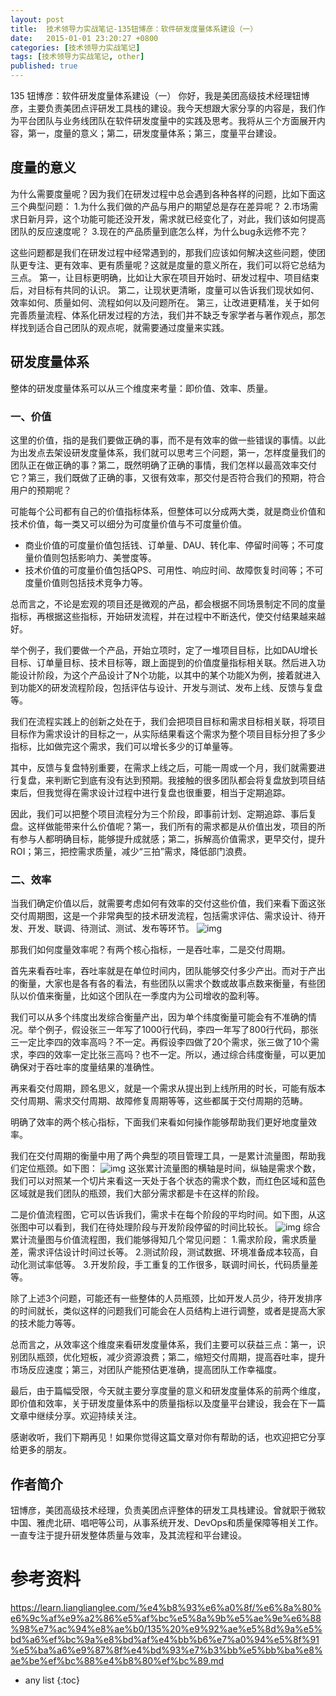 ```yaml
---
layout: post
title:  技术领导力实战笔记-135钮博彦：软件研发度量体系建设（一）
date:   2015-01-01 23:20:27 +0800
categories: [技术领导力实战笔记]
tags: [技术领导力实战笔记, other]
published: true
---
```




135 钮博彦：软件研发度量体系建设（一）
你好，我是美团高级技术经理钮博彦，主要负责美团点评研发工具栈的建设。我今天想跟大家分享的内容是，我们作为平台团队与业务线团队在软件研发度量中的实践及思考。我将从三个方面展开内容，第一，度量的意义；第二，研发度量体系；第三，度量平台建设。

## 度量的意义

为什么需要度量呢？因为我们在研发过程中总会遇到各种各样的问题，比如下面这三个典型问题： 1.为什么我们做的产品与用户的期望总是存在差异呢？ 2.市场需求日新月异，这个功能可能还没开发，需求就已经变化了，对此，我们该如何提高团队的反应速度呢？ 3.现在的产品质量到底怎么样，为什么bug永远修不完？

这些问题都是我们在研发过程中经常遇到的，那我们应该如何解决这些问题，使团队更专注、更有效率、更有质量呢？这就是度量的意义所在，我们可以将它总结为三点。 第一，让目标更明确，比如让大家在项目开始时、研发过程中、项目结束后，对目标有共同的认识。 第二，让现状更清晰，度量可以告诉我们现状如何、效率如何、质量如何、流程如何以及问题所在。 第三，让改进更精准，关于如何完善质量流程、体系化研发过程的方法，我们并不缺乏专家学者与著作观点，那怎样找到适合自己团队的观点呢，就需要通过度量来实践。

## 研发度量体系

整体的研发度量体系可以从三个维度来考量：即价值、效率、质量。

### 一、价值

这里的价值，指的是我们要做正确的事，而不是有效率的做一些错误的事情。以此为出发点去架设研发度量体系，我们就可以思考三个问题，第一，怎样度量我们的团队正在做正确的事？第二，既然明确了正确的事情，我们怎样以最高效率交付它？第三，我们既做了正确的事，又很有效率，那交付是否符合我们的预期，符合用户的预期呢？

可能每个公司都有自己的价值指标体系，但整体可以分成两大类，就是商业价值和技术价值，每一类又可以细分为可度量价值与不可度量价值。

* 商业价值的可度量价值包括钱、订单量、DAU、转化率、停留时间等；不可度量价值则包括影响力、美誉度等。
* 技术价值的可度量价值包括QPS、可用性、响应时间、故障恢复时间等；不可度量价值则包括技术竞争力等。

总而言之，不论是宏观的项目还是微观的产品，都会根据不同场景制定不同的度量指标，再根据这些指标，开始研发流程，并在过程中不断迭代，使交付结果越来越好。

举个例子，我们要做一个产品，开始立项时，定了一堆项目目标，比如DAU增长目标、订单量目标、技术目标等，跟上面提到的价值度量指标相关联。然后进入功能设计阶段，为这个产品设计了N个功能，以其中的某个功能X为例，接着就进入到功能X的研发流程阶段，包括评估与设计、开发与测试、发布上线、反馈与复盘等。

我们在流程实践上的创新之处在于，我们会把项目目标和需求目标相关联，将项目目标作为需求设计的目标之一，从实际结果看这个需求为整个项目目标分担了多少指标，比如做完这个需求，我们可以增长多少的订单量等。

其中，反馈与复盘特别重要，在需求上线之后，可能一周或一个月，我们就需要进行复盘，来判断它到底有没有达到预期。我接触的很多团队都会将复盘放到项目结束后，但我觉得在需求设计过程中进行复盘也很重要，相当于定期追踪。

因此，我们可以把整个项目流程分为三个阶段，即事前计划、定期追踪、事后复盘。这样做能带来什么价值呢？第一，我们所有的需求都是从价值出发，项目的所有参与人都明确目标，能够提升成就感；第二，拆解高价值需求，更早交付，提升ROI；第三，把控需求质量，减少“三拍”需求，降低部门浪费。

### 二、效率

当我们确定价值以后，就需要考虑如何有效率的交付这些价值，我们来看下面这张交付周期图，这是一个非常典型的技术研发流程，包括需求评估、需求设计、待开发、开发、联调、待测试、测试、发布等环节。 ![img](https://learn.lianglianglee.com/%e4%b8%93%e6%a0%8f/%e6%8a%80%e6%9c%af%e9%a2%86%e5%af%bc%e5%8a%9b%e5%ae%9e%e6%88%98%e7%ac%94%e8%ae%b0/assets/deaae8693ed6b2b870df93ad4dd7d7e1.jpg)

那我们如何度量效率呢？有两个核心指标，一是吞吐率，二是交付周期。

首先来看吞吐率，吞吐率就是在单位时间内，团队能够交付多少产出。而对于产出的衡量，大家也是各有各的看法，有些团队以需求个数或故事点数来衡量，有些团队以价值来衡量，比如这个团队在一季度内为公司增收的盈利等。

我们可以从多个纬度出发综合衡量产出，因为单个纬度衡量可能会有不准确的情况。举个例子，假设张三一年写了1000行代码，李四一年写了800行代码，那张三一定比李四的效率高吗？不一定。再假设李四做了20个需求，张三做了10个需求，李四的效率一定比张三高吗？也不一定。所以，通过综合纬度衡量，可以更加确保对于吞吐率的度量结果的准确性。

再来看交付周期，顾名思义，就是一个需求从提出到上线所用的时长，可能有版本交付周期、需求交付周期、故障修复周期等等，这些都属于交付周期的范畴。

明确了效率的两个核心指标，下面我们来看如何操作能够帮助我们更好地度量效率。

我们在交付周期的衡量中用了两个典型的项目管理工具，一是累计流量图，帮助我们定位瓶颈。如下图： ![img](https://learn.lianglianglee.com/%e4%b8%93%e6%a0%8f/%e6%8a%80%e6%9c%af%e9%a2%86%e5%af%bc%e5%8a%9b%e5%ae%9e%e6%88%98%e7%ac%94%e8%ae%b0/assets/d1dbe5f52d80b1f962dc3ceccc76884b.jpg) 这张累计流量图的横轴是时间，纵轴是需求个数，我们可以对照某一个切片来看这一天处于各个状态的需求个数，而红色区域和蓝色区域就是我们团队的瓶颈，我们大部分需求都是卡在这样的阶段。

二是价值流程图，它可以告诉我们，需求卡在每个阶段的平均时间。如下图，从这张图中可以看到，我们在待处理阶段与开发阶段停留的时间比较长。 ![img](https://learn.lianglianglee.com/%e4%b8%93%e6%a0%8f/%e6%8a%80%e6%9c%af%e9%a2%86%e5%af%bc%e5%8a%9b%e5%ae%9e%e6%88%98%e7%ac%94%e8%ae%b0/assets/fcd30c03819eea743840d2858382f053.jpg) 综合累计流量图与价值流程图，我们能够得知几个常见问题： 1.需求阶段，需求质量差，需求评估设计时间过长等。 2.测试阶段，测试数据、环境准备成本较高，自动化测试率低等。 3.开发阶段，手工重复的工作很多，联调时间长，代码质量差等。

除了上述3个问题，可能还有一些整体的人员瓶颈，比如开发人员少，待开发排序的时间就长，类似这样的问题我们可能会在人员结构上进行调整，或者是提高大家的技术能力等等。

总而言之，从效率这个维度来看研发度量体系，我们主要可以获益三点：第一，识别团队瓶颈，优化短板，减少资源浪费；第二，缩短交付周期，提高吞吐率，提升市场反应速度；第三，对团队产能预估更准确，提高团队工作幸福度。

最后，由于篇幅受限，今天就主要分享度量的意义和研发度量体系的前两个维度，即价值和效率，关于研发度量体系中的质量指标以及度量平台建设，我会在下一篇文章中继续分享。欢迎持续关注。

感谢收听，我们下期再见！如果你觉得这篇文章对你有帮助的话，也欢迎把它分享给更多的朋友。

## 作者简介

钮博彦，美团高级技术经理，负责美团点评整体的研发工具栈建设。曾就职于微软中国、雅虎北研、唱吧等公司，从事系统开发、DevOps和质量保障等相关工作。一直专注于提升研发整体质量与效率，及其流程和平台建设。




# 参考资料

https://learn.lianglianglee.com/%e4%b8%93%e6%a0%8f/%e6%8a%80%e6%9c%af%e9%a2%86%e5%af%bc%e5%8a%9b%e5%ae%9e%e6%88%98%e7%ac%94%e8%ae%b0/135%20%e9%92%ae%e5%8d%9a%e5%bd%a6%ef%bc%9a%e8%bd%af%e4%bb%b6%e7%a0%94%e5%8f%91%e5%ba%a6%e9%87%8f%e4%bd%93%e7%b3%bb%e5%bb%ba%e8%ae%be%ef%bc%88%e4%b8%80%ef%bc%89.md

* any list
{:toc}
